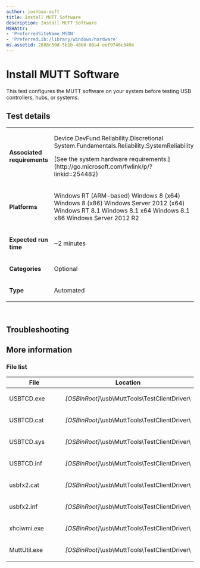 ```yaml
---
author: joshbax-msft
title: Install MUTT Software
description: Install MUTT Software
MSHAttr:
- 'PreferredSiteName:MSDN'
- 'PreferredLib:/library/windows/hardware'
ms.assetid: 2888c50d-5b1b-48b8-80a4-eef9746c349e
---
```


# Install MUTT Software


This test configures the MUTT software on your system before testing USB controllers, hubs, or systems.

## Test details


<table>
<colgroup>
<col width="50%" />
<col width="50%" />
</colgroup>
<tbody>
<tr class="odd">
<td><p><strong>Associated requirements</strong></p></td>
<td><p>Device.DevFund.Reliability.Discretional System.Fundamentals.Reliability.SystemReliability</p>
<p>[See the system hardware requirements.](http://go.microsoft.com/fwlink/p/?linkid=254482)</p></td>
</tr>
<tr class="even">
<td><p><strong>Platforms</strong></p></td>
<td><p>Windows RT (ARM-based) Windows 8 (x64) Windows 8 (x86) Windows Server 2012 (x64) Windows RT 8.1 Windows 8.1 x64 Windows 8.1 x86 Windows Server 2012 R2</p></td>
</tr>
<tr class="odd">
<td><p><strong>Expected run time</strong></p></td>
<td><p>~2 minutes</p></td>
</tr>
<tr class="even">
<td><p><strong>Categories</strong></p></td>
<td><p>Optional</p></td>
</tr>
<tr class="odd">
<td><p><strong>Type</strong></p></td>
<td><p>Automated</p></td>
</tr>
</tbody>
</table>

 

## Troubleshooting


## More information


### File list

<table>
<colgroup>
<col width="50%" />
<col width="50%" />
</colgroup>
<thead>
<tr class="header">
<th>File</th>
<th>Location</th>
</tr>
</thead>
<tbody>
<tr class="odd">
<td><p>USBTCD.exe</p></td>
<td><p><em>[OSBinRoot]</em>\usb\MuttTools\TestClientDriver\</p></td>
</tr>
<tr class="even">
<td><p>USBTCD.cat</p></td>
<td><p><em>[OSBinRoot]</em>\usb\MuttTools\TestClientDriver\</p></td>
</tr>
<tr class="odd">
<td><p>USBTCD.sys</p></td>
<td><p><em>[OSBinRoot]</em>\usb\MuttTools\TestClientDriver\</p></td>
</tr>
<tr class="even">
<td><p>USBTCD.inf</p></td>
<td><p><em>[OSBinRoot]</em>\usb\MuttTools\TestClientDriver\</p></td>
</tr>
<tr class="odd">
<td><p>usbfx2.cat</p></td>
<td><p><em>[OSBinRoot]</em>\usb\MuttTools\TestClientDriver\</p></td>
</tr>
<tr class="even">
<td><p>usbfx2.inf</p></td>
<td><p><em>[OSBinRoot]</em>\usb\MuttTools\TestClientDriver\</p></td>
</tr>
<tr class="odd">
<td><p>xhciwmi.exe</p></td>
<td><p><em>[OSBinRoot]</em>\usb\MuttTools\TestClientDriver\</p></td>
</tr>
<tr class="even">
<td><p>MuttUtil.exe</p></td>
<td><p><em>[OSBinRoot]</em>\usb\MuttTools\TestClientDriver\</p></td>
</tr>
</tbody>
</table>

 

 

 







